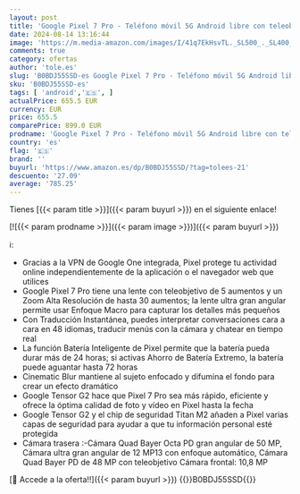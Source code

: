 ```yaml
---
layout: post
title: 'Google Pixel 7 Pro - Teléfono móvil 5G Android libre con teleobjetivo  objetivo gran angular y batería de 24 horas de duración - 128 GB  Obsidiana'
date: 2024-08-14 13:16:44
image: 'https://m.media-amazon.com/images/I/41q7EkHsvTL._SL500_._SL400_.jpg'
comments: true
category: ofertas
author: 'tole.es'
slug: 'B0BDJ55SSD-es Google Pixel 7 Pro - Teléfono móvil 5G Android libre con...'
sku: 'B0BDJ55SSD-es'
tags: [ 'android','🇪🇸', ]
actualPrice: 655.5 EUR
currency: EUR
price: 655.5
comparePrice: 899.0 EUR
prodname: 'Google Pixel 7 Pro - Teléfono móvil 5G Android libre con teleobjetivo  objetivo gran angular y batería de 24 horas de duración - 128 GB  Obsidiana'
country: 'es'
flag: '🇪🇸'
brand: ''
buyurl: 'https://www.amazon.es/dp/B0BDJ55SSD/?tag=tolees-21'
descuento: '27.09'
average: '785.25'
---
```


Tienes [{{< param title >}}]({{< param buyurl >}}) en el siguiente enlace!

[![{{< param prodname >}}]({{< param image >}})]({{< param buyurl >}})

ℹ️:

- Gracias a la VPN de Google One integrada, Pixel protege tu actividad online independientemente de la aplicación o el navegador web que utilices
- Google Pixel 7 Pro tiene una lente con teleobjetivo de 5 aumentos y un Zoom Alta Resolución de hasta 30 aumentos; la lente ultra gran angular permite usar Enfoque Macro para capturar los detalles más pequeños
- Con Traducción Instantánea, puedes interpretar conversaciones cara a cara en 48 idiomas, traducir menús con la cámara y chatear en tiempo real
- La función Batería Inteligente de Pixel permite que la batería pueda durar más de 24 horas; si activas Ahorro de Batería Extremo, la batería puede aguantar hasta 72 horas
- Cinematic Blur mantiene al sujeto enfocado y difumina el fondo para crear un efecto dramático
- Google Tensor G2 hace que Pixel 7 Pro sea más rápido, eficiente y ofrece la óptima calidad de foto y vídeo en Pixel hasta la fecha
- Google Tensor G2 y el chip de seguridad Titan M2 añaden a Pixel varias capas de seguridad para ayudar a que tu información personal esté protegida
- Cámara trasera :-Cámara Quad Bayer Octa PD gran angular de 50 MP, Cámara ultra gran angular de 12 MP13 con enfoque automático, Cámara Quad Bayer PD de 48 MP con teleobjetivo Cámara frontal: 10,8 MP

[🛒 Accede a la oferta!!]({{< param buyurl >}})
{{<world>}}B0BDJ55SSD{{</world>}}
